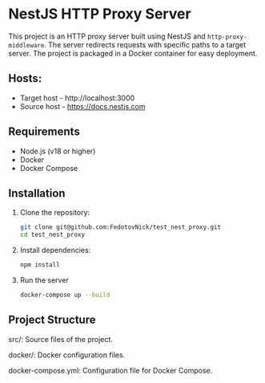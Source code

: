 # NestJS HTTP Proxy Server

This project is an HTTP proxy server built using NestJS and `http-proxy-middleware`. The server redirects requests with specific paths to a target server. The project is packaged in a Docker container for easy deployment.

## Hosts:

- Target host - http://localhost:3000
- Source host - https://docs.nestjs.com

## Requirements

- Node.js (v18 or higher)
- Docker
- Docker Compose

## Installation

1. Clone the repository:

   ```bash
   git clone git@github.com:FedotovNick/test_nest_proxy.git
   cd test_nest_proxy

   ```

2. Install dependencies:

   ```bash
   npm install

   ```

3. Run the server
   ```bash
   docker-compose up --build
   ```

## Project Structure

src/: Source files of the project.

docker/: Docker configuration files.

docker-compose.yml: Configuration file for Docker Compose.
